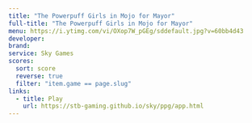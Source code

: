 ```yaml
---
title: "The Powerpuff Girls in Mojo for Mayor"
full-title: "The Powerpuff Girls in Mojo for Mayor"
menu: https://i.ytimg.com/vi/OXop7W_pGEg/sddefault.jpg?v=60bb4d43
developer: 
brand: 
service: Sky Games
scores:
  sort: score
  reverse: true
  filter: "item.game == page.slug"
links:
  - title: Play
    url: https://stb-gaming.github.io/sky/ppg/app.html
---
```

